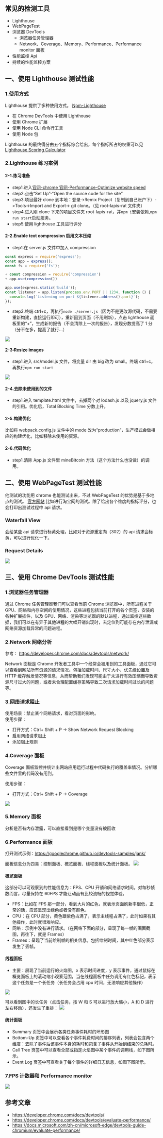 ## 常见的检测工具

- Lighthouse
- WebPageTest
- 浏览器 DevTools
  - 浏览器任务管理器
  - Network、Coverage、Memory、Performance、Performance monitor 面板
- 性能监控 Api
- 持续的性能监控方案

## 一、使用 Lighthouse 测试性能

### 1.使用方式

Lighthouse 提供了多种使用方式。 [Npm-Lighthouse](https://github.com/GoogleChrome/lighthouse)

- 在 Chrome DevTools 中使用 Lighthouse
- 使用 Chrome 扩展
- 使用 Node CLI 命令行工具
- 使用 Node 包

Lighthouse 的最终得分由五个指标综合给出，每个指标所占的权重可以见[Lighthouse Scoring Calculator](https://googlechrome.github.io/lighthouse/scorecalc/)

### 2.Lighthouse 练习案例

#### 2-1.练习准备

- step1.进入[官网-chrome 官网-Performance-Optimize website speed](https://developer.chrome.com/docs/devtools/speed/get-started/)
- step2.点击“Set Up”-“Open the source code for the site”
- step3.项目最好 clone 到本地：登录->Remix Project（复制到自己账户下）->Tools->Import and Export-> git clone。（见 root-lapis-rat 文件夹）
- step4.进入刚 clone 下来的项目文件夹 root-lapis-rat，并`npm i`安装依赖,`npm run start`启动服务。
- step5.使用 lighthouse 工具进行评分

#### 2-2.Enable text compression 启用文本压缩

- step1:在 server.js 文件中加入 compression

```js
const express = require('express');
const app = express();
const fs = require('fs');

+ const compression = require('compression')
+ app.use(compression())

app.use(express.static('build'));
const listener = app.listen(process.env.PORT || 1234, function () {
  console.log(`Listening on port ${listener.address().port}`);
});
```

- step2.终端 ctrl+c，再执行`node ./server.js`（因为不是更改源代码，不需要重新构建，直接运行即可），重新回到页面（不用刷新），点击 lighthouse 面板里的“+”，生成新的报告（不会清除上一次的报告），发现分数提高了 1 分（分不在多，提高了就行...）

![](./img/lighthouse_compression.png)

#### 2-3:Resize images

- step1.进入 src/model.js 文件，将变量 dir 由 big 改为 small。终端 ctrl+c，再执行`npm run start`

![](./img/lighthouse_resize_image.png)

#### 2-4.去除未使用到的文件

- step1.进入 template.html 文件中，去掉两个对 lodash.js 以及 jquery.js 文件的引用。优化后，Total Blocking Time 分数上升。

#### 2-5.构建优化

比如将 webpack.config.js 文件中的 mode 改为“production”，生产模式会做相应的构建优化，比如移除未使用的资源。

#### 2-6.代码优化

- step1.清除 App.js 文件里 mineBitcoin 方法（这个方法什么也没做）的调用。

## 二、使用 WebPageTest 测试性能

他测试的功能用 chrome 也能测试出来，不过 WebPageTest 的优势是基于多地点的测试。
[官方网站](https://www.webpagetest.org/)
比如进行淘宝网的测试。除了给出各个维度的指标评分，也会打印出测试过程中 api 请求。

### Waterfall View

会给某些 api 请求进行标黄处理，比如对于资源重定向（302）的 api 请求会标黄，可以进行优化一下。

### Request Details

![](./img/request_details_dns_lookup.png)

## 三、使用 Chrome DevTools 测试性能

### 1.浏览器任务管理器

通过 Chrome 任务管理器我们可以查看当前 Chrome 浏览器中，所有进程关于 GPU、网络和内存空间的使用情况，这些进程包括当前打开的各个页签，安装的各种扩展插件，以及 GPU、网络、渲染等浏览器的默认进程，通过监控这些数据，我们可以在有异于其他进程的大幅开销出现时，去定位到可能存在内存泄漏或网络资源加载异常的问题进程。

### 2.Network 网络分析

参考： https://developer.chrome.com/docs/devtools/network/

Network 面板是 Chrome 开发者工具中一个经常会被用到的工具面板，通过它可以查看到网站所有资源的请求情况，包括加载时间、尺寸大小、优先级设置及 HTTP 缓存触发情况等信息，从而帮助我们发现可能由于未进行有效压缩而导致资源尺寸过大的问题，或者未合理配置缓存策略导致二次请求加载时间过长的问题等。

### 3.网络请求阻止

使用场景：禁止某个网络请求，看对页面的影响。  
使用步骤：

- 打开方式：Ctrl+ Shift + P -> Show Network Request Blocking
- 启用网络请求阻止
- 添加阻止规则

### 4.Coverage 面板

Coverage 面板监控并统计出网站应用运行过程中代码执行的覆盖率情况。分析哪些文件里的代码没有用到。

使用步骤：

- 打开方式：Ctrl+ Shift + P -> Coverage

![](./img/coverage_example.png)

### 5.Memory 面板

分析是否有内存泄露，可以直接看到是哪个变量没有被回收

### 6.Performance 面板

打开测试示例：https://googlechrome.github.io/devtools-samples/jank/

面板信息分为四类：控制面板、概览面板、线程面板以及统计面板。
![](./img/panel_info.png)

#### 概览面板

这部分可以可观察到的性能信息为：FPS、CPU 开销和网络请求时间。对每秒帧数而言，尽量保持在 60FPS 才能让动画有比较流畅的视觉体验。

- FPS：比如在 FPS 那一部分，看到大片的红色，就表示页面刷新率很低，正常的话，应该呈现出绿色或者没有颜色。
- CPU：在 CPU 部分，黄色跟紫色占满了，表示主线程占满了，此时如果有其他操作，此时就很难响应。
- 网络：示例中没有进行请求。（在网络下面的部分，呈现了每一帧的画面截图，再往下，就是 Frames）
- Frames：呈现了当前绘制帧的相关信息。包括绘制时间，其中红色部分表示发生了丢帧。

#### 线程面板

- 主要：展现了当前运行的火焰图，x 表示时间进度，y 表示事件，通过鼠标在概览面板上的滚动缩小观察范围，当在线程面板中任务调用有红色标记，表示这个任务是一个长任务（长任务会占用 cpu 时间，无法响应其他操作）

![](./img/long_task.png)

可以看到图中的长任务（点击任务，按 W 和 S 可以进行放大缩小，A 和 D 进行左右移动），还发生了重排：
![](./img/long_task_detail.png)

#### 统计面板

- Summary 页签中会展示各类任务事件耗时的环形图
- Bottom-Up 页签中可以查看各个事件耗费时间的排序列表，列表会包含两个维度：去除子事件后该事件本身的耗时和包含子事件从开始到结束的总耗时。
- Call Tree 页签中可以查看全部或指定火焰图中某个事件的调用栈，如下图所示。
- Event Log 页签中可查看关于每个事件的详细日志信息，如图下图所示。

### 7.FPS 计数器和 Performance monitor

![](./img/fps_and_perf_monitor.png)

## 参考文章

- https://developer.chrome.com/docs/devtools/
- https://developer.chrome.com/docs/devtools/evaluate-performance/
- https://docs.microsoft.com/zh-cn/microsoft-edge/devtools-guide-chromium/evaluate-performance/
